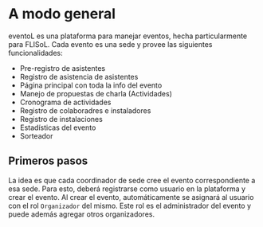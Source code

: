 # A modo general

eventoL es una plataforma para manejar eventos, hecha particularmente para FLISoL. Cada evento es una sede y provee las siguientes funcionalidades:

* Pre-registro de asistentes
* Registro de asistencia de asistentes
* Página principal con toda la info del evento
* Manejo de propuestas de charla (Actividades)
* Cronograma de actividades
* Registro de colaboradres e instaladores
* Registro de instalaciones
* Estadísticas del evento
* Sorteador


## Primeros pasos

La idea es que cada coordinador de sede cree el evento correspondiente a esa sede. Para esto, deberá registrarse como usuario en la
plataforma y crear el evento. Al crear el evento, automáticamente se asignará al usuario con el rol `Organizador` del mismo. Este rol es
el administrador del evento y puede además agregar otros organizadores.
